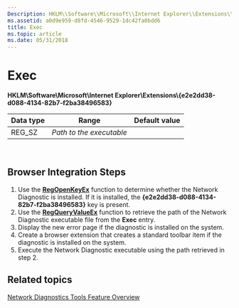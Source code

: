 ```yaml
---
Description: HKLM\\Software\\Microsoft\\Internet Explorer\\Extensions\\{e2e2dd38-d088-4134-82b7-f2ba38496583}.
ms.assetid: a0d9e959-d8fd-4546-9529-1dc42fa0bdd6
title: Exec
ms.topic: article
ms.date: 05/31/2018
---
```


# Exec

**HKLM\\Software\\Microsoft\\Internet Explorer\\Extensions\\{e2e2dd38-d088-4134-82b7-f2ba38496583}**



| Data type | Range                    | Default value |
|-----------|--------------------------|---------------|
| REG\_SZ   | *Path to the executable* |               |



 

## Browser Integration Steps

1.  Use the [**RegOpenKeyEx**](/windows/win32/api/winreg/nf-winreg-regopenkeyexa) function to determine whether the Network Diagnostic is installed. If it is installed, the **{e2e2dd38-d088-4134-82b7-f2ba38496583}** key is present.
2.  Use the [**RegQueryValueEx**](/windows/win32/api/winreg/nf-winreg-regqueryvalueexa) function to retrieve the path of the Network Diagnostic executable file from the **Exec** entry.
3.  Display the new error page if the diagnostic is installed on the system.
4.  Create a browser extension that creates a standard toolbar item if the diagnostic is installed on the system.
5.  Execute the Network Diagnostic executable using the path retrieved in step 2.

## Related topics

<dl> <dt>

[Network Diagnostics Tools Feature Overview](https://www.microsoft.com/technet/prodtechnol/winxppro/maintain/netdiag.mspx)
</dt> </dl>

 

 